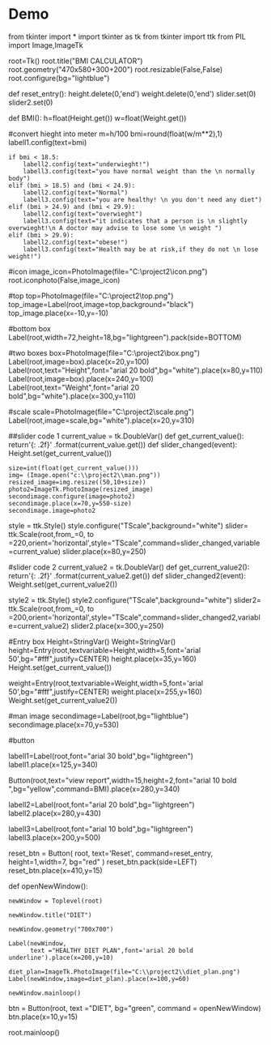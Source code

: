 # Demo
from tkinter import *
import tkinter as tk
from tkinter import ttk
from PIL import Image,ImageTk


root=Tk()
root.title("BMI CALCULATOR")
root.geometry("470x580+300+200")
root.resizable(False,False)
root.configure(bg="lightblue")

def reset_entry():
    height.delete(0,'end')
    weight.delete(0,'end')
    slider.set(0)
    slider2.set(0)

def BMI():
    h=float(Height.get())
    w=float(Weight.get())

#convert hieght into meter
    m=h/100
    bmi=round(float(w/m**2),1)
    labell1.config(text=bmi)

    if bmi < 18.5:
        labell2.config(text="underwieght!")
        labell3.config(text="you have normal weight than the \n normally body")
    elif (bmi > 18.5) and (bmi < 24.9):
        labell2.config(text="Normal")
        labell3.config(text="you are healthy! \n you don't need any diet")
    elif (bmi > 24.9) and (bmi < 29.9):
        labell2.config(text="overwieght")
        labell3.config(text="it indicates that a person is \n slightly overwieght!\n A doctor may advise to lose some \n weight ")
    elif (bmi > 29.9):
        labell2.config(text="obese!")
        labell3.config(text="Health may be at risk,if they do not \n lose weight!")


#icon
image_icon=PhotoImage(file="C:\\project2\\icon.png")
root.iconphoto(False,image_icon)

#top
top=PhotoImage(file="C:\\project2\\top.png")
top_image=Label(root,image=top,background="black")
top_image.place(x=-10,y=-10)

#bottom box
Label(root,width=72,height=18,bg="lightgreen").pack(side=BOTTOM)

#two boxes
box=PhotoImage(file="C:\\project2\\box.png")
Label(root,image=box).place(x=20,y=100)
Label(root,text="Height",font="arial 20 bold",bg="white").place(x=80,y=110)
Label(root,image=box).place(x=240,y=100)
Label(root,text="Weight",font="arial 20 bold",bg="white").place(x=300,y=110)

#scale
scale=PhotoImage(file="C:\\project2\\scale.png")
Label(root,image=scale,bg="white").place(x=20,y=310)

##slider code 1
current_value = tk.DoubleVar()
def get_current_value():
    return'{: .2f}' .format(current_value.get())
def slider_changed(event):
    Height.set(get_current_value())

    size=int(float(get_current_value()))
    img= (Image.open("c:\\project2\\man.png"))
    resized_image=img.resize((50,10+size))
    photo2=ImageTk.PhotoImage(resized_image)
    secondimage.configure(image=photo2)
    secondimage.place(x=70,y=550-size)
    secondimage.image=photo2

style = ttk.Style()
style.configure("TScale",background="white")
slider= ttk.Scale(root,from_=0, to =220,orient='horizontal',style="TScale",command=slider_changed,variable=current_value)
slider.place(x=80,y=250)

#slider code 2
current_value2 = tk.DoubleVar()
def get_current_value2():
    return'{: .2f}' .format(current_value2.get())
def slider_changed2(event):
    Weight.set(get_current_value2())

style2 = ttk.Style()
style2.configure("TScale",background="white")
slider2= ttk.Scale(root,from_=0, to =200,orient='horizontal',style="TScale",command=slider_changed2,variable=current_value2)
slider2.place(x=300,y=250)

#Entry box
Height=StringVar()
Weight=StringVar()
height=Entry(root,textvariable=Height,width=5,font='arial 50',bg="#fff",justify=CENTER)
height.place(x=35,y=160)
Height.set(get_current_value())

weight=Entry(root,textvariable=Weight,width=5,font='arial 50',bg="#fff",justify=CENTER)
weight.place(x=255,y=160)
Weight.set(get_current_value2())

#man image
secondimage=Label(root,bg="lightblue")
secondimage.place(x=70,y=530)

#button

labell1=Label(root,font="arial 30 bold",bg="lightgreen")
labell1.place(x=125,y=340)

Button(root,text="view report",width=15,height=2,font="arial 10 bold ",bg="yellow",command=BMI).place(x=280,y=340)

labell2=Label(root,font="arial 20 bold",bg="lightgreen")
labell2.place(x=280,y=430)

labell3=Label(root,font="arial 10 bold",bg="lightgreen")
labell3.place(x=200,y=500)

reset_btn = Button(
    root,
    text='Reset',
    command=reset_entry,
    height=1,width=7,
    bg="red"
)
reset_btn.pack(side=LEFT)
reset_btn.place(x=410,y=15)

def openNewWindow():
     
    newWindow = Toplevel(root)

    newWindow.title("DIET")
 
    newWindow.geometry("700x700")
 
    Label(newWindow, 
          text ="HEALTHY DIET PLAN",font='arial 20 bold underline').place(x=200,y=10)
    
    diet_plan=ImageTk.PhotoImage(file="C:\\project2\\diet_plan.png")
    Label(newWindow,image=diet_plan).place(x=100,y=60)

    newWindow.mainloop()
 
 
btn = Button(root, 
             text ="DIET", 
             bg="green",
             command = openNewWindow)
btn.place(x=10,y=15)


root.mainloop()

